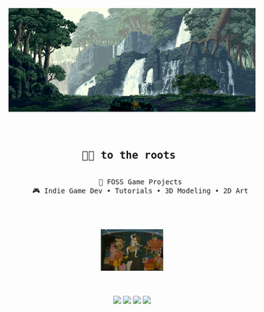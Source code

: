 <div align="center">
<img src="https://github.com/voidsharr/voidsharr/blob/main/assets/tumblr_mwnn22QAHS1rfjowdo1_500.gif" align = "center"/>
<br><br>
<pre>
    <h2>🙏🏼 to the roots </h2>
    📖 FOSS Game Projects
    🎮 Indie Game Dev • Tutorials • 3D Modeling • 2D Art
    <!--   Game Project #1  • Other Content -->
</pre>
<br><br> 
<img src= "https://github.com/voidsharr/voidsharr/blob/main/assets/For_the_Cosmic_Dance_of_Shiva%2C_Parvati%2C_Ganesha%2C_Kattikeya_and_Banasura_playing_musical_instruments.jpg" width = 25% height = 25% "/>
<br><br><br>
   
[![](https://img.shields.io/badge/instagram-282b4f)](https://www.instagram.com/mridulsharr/)
[![](https://img.shields.io/badge/x-1a6b23)](https://x.com/voidsharr)
[![](https://img.shields.io/badge/itch.io-d9ba7e)](https://voidsharr.itch.io)
[![](https://img.shields.io/badge/DiscordServer-ad3d31)](https://discord.gg/pTFanYZxWr)
</div>
